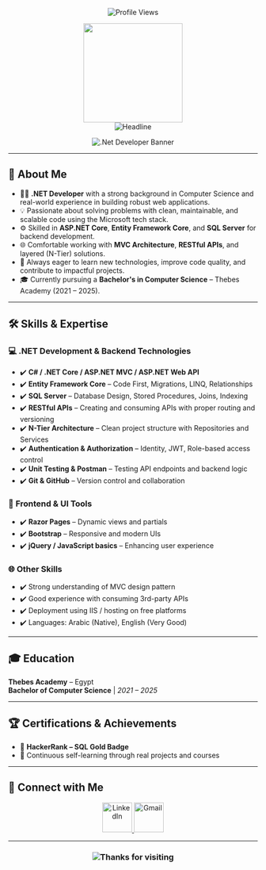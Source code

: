 <p align="center">
    <img src="https://komarev.com/ghpvc/?username=Mahmoud-Saad-Noaman&label=Profile%20views&color=0e75b6&style=flat" alt="Profile Views" />
</p>

<div id="header" align="center">
    <img src="https://github.com/thompsonemerson/thompsonemerson/raw/master/cover-thompson.png" height="200" />
</div>

<div align="center">
    <img src="https://readme-typing-svg.herokuapp.com?color=cyan&size=32&center=true&vCenter=true&width=600&height=50&lines=Hi+there,+I'm+Mahmoud+👨‍💻+👋" alt="Headline" />
</div>

<p align="center">
    <img src="https://readme-typing-svg.herokuapp.com?font=Time+New+Roman&color=cyan&size=25&center=true&vCenter=true&width=600&height=100&lines=.Net Developer;Turning+Data+Into+Insights" alt=".Net Developer Banner" />
</p>

---

## 🌟 About Me

- 👨‍💻 **.NET Developer** with a strong background in Computer Science and real-world experience in building robust web applications.
- 💡 Passionate about solving problems with clean, maintainable, and scalable code using the Microsoft tech stack.
- ⚙️ Skilled in **ASP.NET Core**, **Entity Framework Core**, and **SQL Server** for backend development.
- 🌐 Comfortable working with **MVC Architecture**, **RESTful APIs**, and layered (N-Tier) solutions.
- 🧠 Always eager to learn new technologies, improve code quality, and contribute to impactful projects.
- 🎓 Currently pursuing a **Bachelor's in Computer Science** – Thebes Academy (2021 – 2025).


---

## 🛠️ Skills & Expertise

### 💻 **.NET Development & Backend Technologies**
- ✔️ **C# / .NET Core / ASP.NET MVC / ASP.NET Web API**  
- ✔️ **Entity Framework Core** – Code First, Migrations, LINQ, Relationships  
- ✔️ **SQL Server** – Database Design, Stored Procedures, Joins, Indexing  
- ✔️ **RESTful APIs** – Creating and consuming APIs with proper routing and versioning  
- ✔️ **N-Tier Architecture** – Clean project structure with Repositories and Services  
- ✔️ **Authentication & Authorization** – Identity, JWT, Role-based access control  
- ✔️ **Unit Testing & Postman** – Testing API endpoints and backend logic  
- ✔️ **Git & GitHub** – Version control and collaboration  

### 🎨 **Frontend & UI Tools**
- ✔️ **Razor Pages** – Dynamic views and partials  
- ✔️ **Bootstrap** – Responsive and modern UIs  
- ✔️ **jQuery / JavaScript basics** – Enhancing user experience

### 🌐 **Other Skills**
- ✔️ Strong understanding of MVC design pattern  
- ✔️ Good experience with consuming 3rd-party APIs  
- ✔️ Deployment using IIS / hosting on free platforms  
- ✔️ Languages: Arabic (Native), English (Very Good)


---

## 🎓 Education

**Thebes Academy** – Egypt  
**Bachelor of Computer Science** | *2021 – 2025*

---

## 🏆 Certifications & Achievements

- 🥇 **HackerRank – SQL Gold Badge**  
- 📘 Continuous self-learning through real projects and courses

---

## 🤝 Connect with Me

<p align="center">
    <a href="https://www.linkedin.com/in/mahmoud-noaman9" target="_blank">
        <img width="60px" src="https://img.icons8.com/ios-filled/50/4a90e2/linkedin.png" alt="LinkedIn" />
    </a>
    <a href="mailto:mahmoudnoaman101@gmail.com">
        <img width="60px" src="https://img.icons8.com/ios-filled/50/ea4335/gmail.png" alt="Gmail" />
    </a>
</p>

---

<h3 align="center">
    <img src="https://readme-typing-svg.herokuapp.com/?font=Righteous&size=25&center=true&vCenter=true&width=500&height=70&duration=4000&lines=Thanks+for+visiting!+✌️;+Let's+connect+on+LinkedIn!;Always+open+for+collaboration+🤝" alt="Thanks for visiting" />
</h3>
